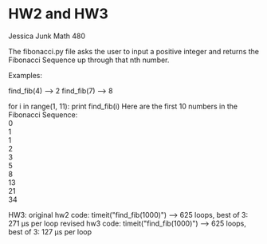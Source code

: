 HW2 and HW3
===
Jessica Junk
Math 480


The fibonacci.py file asks the user to input a positive integer
and returns the Fibonacci Sequence up through that nth number.

Examples:

find_fib(4)   --> 2
find_fib(7)   --> 8

for i in range(1, 11):
  print find_fib(i)
  Here are the first 10 numbers in the Fibonacci Sequence:                                                                                                                 
0                                                                                                                                                                        
1                                                                                                                                                                        
1                                                                                                                                                                        
2                                                                                                                                                                        
3                                                                                                                                                                        
5                                                                                                                                                                        
8                                                                                                                                                                        
13                                                                                                                                                                       
21                                                                                                                                                                       
34                            

HW3:
original hw2 code: timeit("find_fib(1000)") --> 625 loops, best of 3: 271 µs per loop
revised hw3 code:  timeit("find_fib(1000)") --> 625 loops, best of 3: 127 µs per loop
